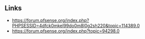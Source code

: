 ## Links
- https://forum.pfsense.org/index.php?PHPSESSID=4dfck0mkel99do0m8l0g2sh220&topic=114389.0
- https://forum.pfsense.org/index.php?topic=94298.0
